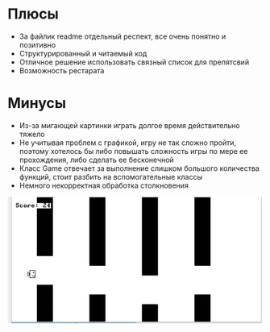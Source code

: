 # Плюсы
 - За файлик readme отдельный респект, все очень понятно и позитивно
 - Структурированный и читаемый код
 - Отличное решение использовать связный список для препятсвий
 - Возможность рестарата

 # Минусы
 - Из-за мигающей картинки играть долгое время действительно тяжело
 - Не учитывая проблем с графикой, игру не так сложно пройти, поэтому хотелось бы либо повышать сложность игры по мере ее прохождения, либо сделать ее бесконечной
 - Класс Game отвечает за выполнение слишком большого количества функций, стоит разбить на вспомогательные классы
 - Немного некорректная обработка столкновения

 ![alt text](Cherezov-image/incorrect.gif)